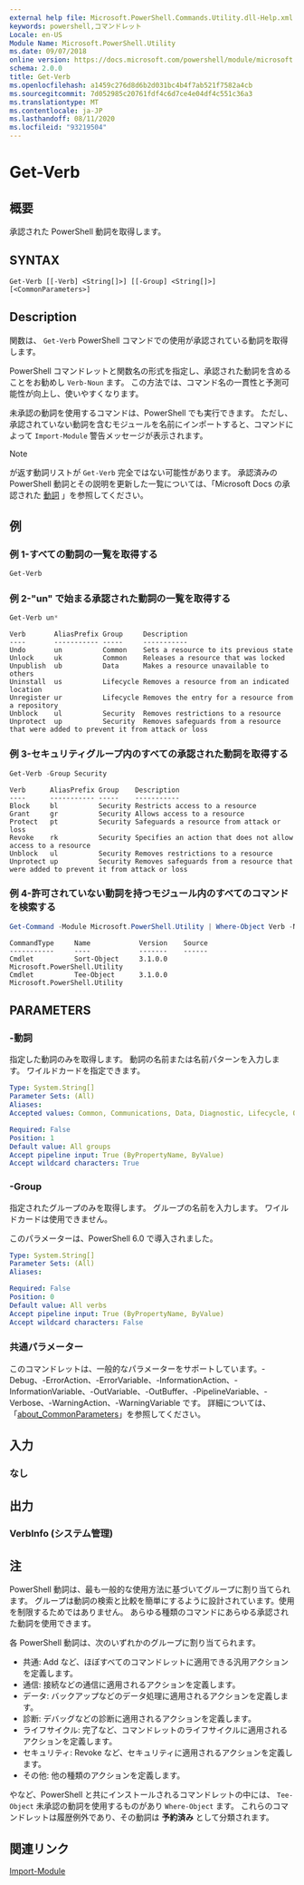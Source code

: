 ```yaml
---
external help file: Microsoft.PowerShell.Commands.Utility.dll-Help.xml
keywords: powershell,コマンドレット
Locale: en-US
Module Name: Microsoft.PowerShell.Utility
ms.date: 09/07/2018
online version: https://docs.microsoft.com/powershell/module/microsoft.powershell.utility/get-verb?view=powershell-7&WT.mc_id=ps-gethelp
schema: 2.0.0
title: Get-Verb
ms.openlocfilehash: a1459c276d8d6b2d031bc4b4f7ab521f7582a4cb
ms.sourcegitcommit: 7d052985c20761fdf4c6d7ce4e04df4c551c36a3
ms.translationtype: MT
ms.contentlocale: ja-JP
ms.lasthandoff: 08/11/2020
ms.locfileid: "93219504"
---
```

# Get-Verb

## 概要
承認された PowerShell 動詞を取得します。

## SYNTAX

```
Get-Verb [[-Verb] <String[]>] [[-Group] <String[]>] [<CommonParameters>]
```

## Description

関数は、 `Get-Verb` PowerShell コマンドでの使用が承認されている動詞を取得します。

PowerShell コマンドレットと関数名の形式を指定し、承認された動詞を含めることをお勧めし `Verb-Noun` ます。 この方法では、コマンド名の一貫性と予測可能性が向上し、使いやすくなります。

未承認の動詞を使用するコマンドは、PowerShell でも実行できます。 ただし、承認されていない動詞を含むモジュールを名前にインポートすると、コマンドによって `Import-Module` 警告メッセージが表示されます。

> [!NOTE]
> が返す動詞リストが `Get-Verb` 完全ではない可能性があります。 承認済みの PowerShell 動詞とその説明を更新した一覧については、「Microsoft Docs の承認された [動詞](../../docs-conceptual/developer/cmdlet/approved-verbs-for-windows-powershell-commands.md) 」を参照してください。

## 例

### 例 1-すべての動詞の一覧を取得する

```powershell
Get-Verb
```

### 例 2-"un" で始まる承認された動詞の一覧を取得する

```powershell
Get-Verb un*
```

```Output
Verb       AliasPrefix Group     Description
----       ----------- -----     -----------
Undo       un          Common    Sets a resource to its previous state
Unlock     uk          Common    Releases a resource that was locked
Unpublish  ub          Data      Makes a resource unavailable to others
Uninstall  us          Lifecycle Removes a resource from an indicated location
Unregister ur          Lifecycle Removes the entry for a resource from a repository
Unblock    ul          Security  Removes restrictions to a resource
Unprotect  up          Security  Removes safeguards from a resource that were added to prevent it from attack or loss
```

### 例 3-セキュリティグループ内のすべての承認された動詞を取得する

```powershell
Get-Verb -Group Security
```

```Output
Verb      AliasPrefix Group    Description
----      ----------- -----    -----------
Block     bl          Security Restricts access to a resource
Grant     gr          Security Allows access to a resource
Protect   pt          Security Safeguards a resource from attack or loss
Revoke    rk          Security Specifies an action that does not allow access to a resource
Unblock   ul          Security Removes restrictions to a resource
Unprotect up          Security Removes safeguards from a resource that were added to prevent it from attack or loss
```

### 例 4-許可されていない動詞を持つモジュール内のすべてのコマンドを検索する

```powershell
Get-Command -Module Microsoft.PowerShell.Utility | Where-Object Verb -NotIn (Get-Verb).Verb
```

```Output
CommandType     Name            Version    Source
-----------     ----            -------    ------
Cmdlet          Sort-Object     3.1.0.0    Microsoft.PowerShell.Utility
Cmdlet          Tee-Object      3.1.0.0    Microsoft.PowerShell.Utility
```

## PARAMETERS

### -動詞

指定した動詞のみを取得します。 動詞の名前または名前パターンを入力します。 ワイルドカードを指定できます。

```yaml
Type: System.String[]
Parameter Sets: (All)
Aliases:
Accepted values: Common, Communications, Data, Diagnostic, Lifecycle, Other, Security

Required: False
Position: 1
Default value: All groups
Accept pipeline input: True (ByPropertyName, ByValue)
Accept wildcard characters: True
```

### -Group

指定されたグループのみを取得します。 グループの名前を入力します。 ワイルドカードは使用できません。

このパラメーターは、PowerShell 6.0 で導入されました。

```yaml
Type: System.String[]
Parameter Sets: (All)
Aliases:

Required: False
Position: 0
Default value: All verbs
Accept pipeline input: True (ByPropertyName, ByValue)
Accept wildcard characters: False
```

### 共通パラメーター

このコマンドレットは、一般的なパラメーターをサポートしています。-Debug、-ErrorAction、-ErrorVariable、-InformationAction、-InformationVariable、-OutVariable、-OutBuffer、-PipelineVariable、-Verbose、-WarningAction、-WarningVariable です。 詳細については、「[about_CommonParameters](https://go.microsoft.com/fwlink/?LinkID=113216)」を参照してください。

## 入力

### なし

## 出力

### VerbInfo (システム管理)

## 注

PowerShell 動詞は、最も一般的な使用方法に基づいてグループに割り当てられます。 グループは動詞の検索と比較を簡単にするように設計されています。使用を制限するためではありません。 あらゆる種類のコマンドにあらゆる承認された動詞を使用できます。

各 PowerShell 動詞は、次のいずれかのグループに割り当てられます。

- 共通: Add など、ほぼすべてのコマンドレットに適用できる汎用アクションを定義します。
- 通信: 接続などの通信に適用されるアクションを定義します。
- データ: バックアップなどのデータ処理に適用されるアクションを定義します。
- 診断: デバッグなどの診断に適用されるアクションを定義します。
- ライフサイクル: 完了など、コマンドレットのライフサイクルに適用されるアクションを定義します。
- セキュリティ: Revoke など、セキュリティに適用されるアクションを定義します。
- その他: 他の種類のアクションを定義します。

やなど、PowerShell と共にインストールされるコマンドレットの中には、 `Tee-Object` 未承認の動詞を使用するものがあり `Where-Object` ます。 これらのコマンドレットは履歴例外であり、その動詞は **予約済み** として分類されます。

## 関連リンク

[Import-Module](../microsoft.powershell.core/import-module.md)
